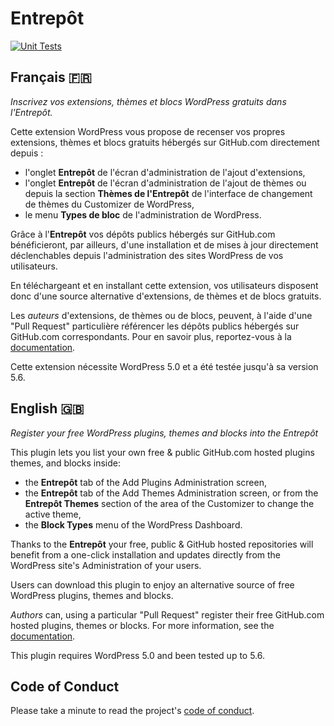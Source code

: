 # Entrepôt

[![Unit Tests](https://github.com/imath/entrepot/workflows/PHP%20Unit%20Tests/badge.svg)](https://github.com/imath/entrepot/actions?query=workflow%3A%22PHP+Unit+Tests%22+branch%3Amaster)

## Français 🇫🇷
*Inscrivez vos extensions, thèmes et blocs WordPress gratuits dans l'Entrepôt.*

Cette extension WordPress vous propose de recenser vos propres extensions, thèmes et blocs gratuits hébergés sur GitHub.com directement depuis :
- l'onglet **Entrepôt** de l'écran d'administration de l'ajout d'extensions,
- l'onglet **Entrepôt** de l'écran d'administration de l'ajout de thèmes ou depuis la section **Thèmes de l'Entrepôt** de l'interface de changement de thèmes du Customizer de WordPress,
- le menu **Types de bloc** de l'administration de WordPress.

Grâce à l'**Entrepôt** vos dépôts publics hébergés sur GitHub.com bénéficieront, par ailleurs, d'une installation et de mises à jour directement déclenchables depuis l'administration des sites WordPress de vos utilisateurs.

En téléchargeant et en installant cette extension, vos utilisateurs disposent donc d'une source alternative d'extensions, de thèmes et de blocs gratuits.

Les *auteurs* d'extensions, de thèmes ou de blocs, peuvent, à l'aide d'une "Pull Request" particulière référencer les dépôts publics hébergés sur GitHub.com correspondants. Pour en savoir plus, reportez-vous à la [documentation](https://github.com/imath/entrepot/wiki).

Cette extension nécessite WordPress 5.0 et a été testée jusqu'à sa version 5.6.

## English 🇬🇧
*Register your free WordPress plugins, themes and blocks into the Entrepôt*

This plugin lets you list your own free & public GitHub.com hosted plugins themes, and blocks inside:
- the **Entrepôt** tab of the Add Plugins Administration screen,
- the **Entrepôt** tab of the Add Themes Administration screen, or from the **Entrepôt Themes** section of the area of the Customizer to change the active theme,
- the **Block Types** menu of the WordPress Dashboard.

Thanks to the **Entrepôt** your free, public & GitHub hosted repositories will benefit from a one-click installation and updates directly from the WordPress site's Administration of your users.

Users can download this plugin to enjoy an alternative source of free WordPress plugins, themes and blocks.

*Authors* can, using a particular "Pull Request" register their free GitHub.com hosted plugins, themes or blocks. For more information, see the [documentation](https://github.com/imath/entrepot/wiki).

This plugin requires WordPress 5.0 and been tested up to 5.6.

## Code of Conduct

Please take a minute to read the project's [code of conduct](https://github.com/imath/entrepot/blob/master/CODE_OF_CONDUCT.md).
